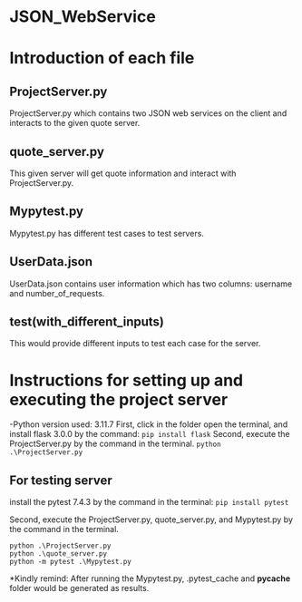# JSON_WebService

# Introduction of each file
## ProjectServer.py
ProjectServer.py which contains two JSON web services on the client and interacts to 
the given quote server.

## quote_server.py
This given server will get quote information and interact with ProjectServer.py.

## Mypytest.py
Mypytest.py has different test cases to test servers. 

## UserData.json
UserData.json contains user information which has two columns: username and number_of_requests.

## test(with_different_inputs)
This would provide different inputs to test each case for the server.

# Instructions for setting up and executing the project server
-Python version used: 3.11.7 
First, click in the folder open the terminal, and install flask 3.0.0 by the command:
`pip install flask`
Second, execute the ProjectServer.py by the command in the terminal.
`python .\ProjectServer.py`

## For testing server
install the pytest 7.4.3 by the command in the terminal:
`pip install pytest`

Second, execute the ProjectServer.py, quote_server.py, and Mypytest.py by the command in the terminal.
```
python .\ProjectServer.py
python .\quote_server.py 
python -m pytest .\Mypytest.py 
```
*Kindly remind: After running the Mypytest.py, .pytest_cache and __pycache__ folder would be generated as results.


